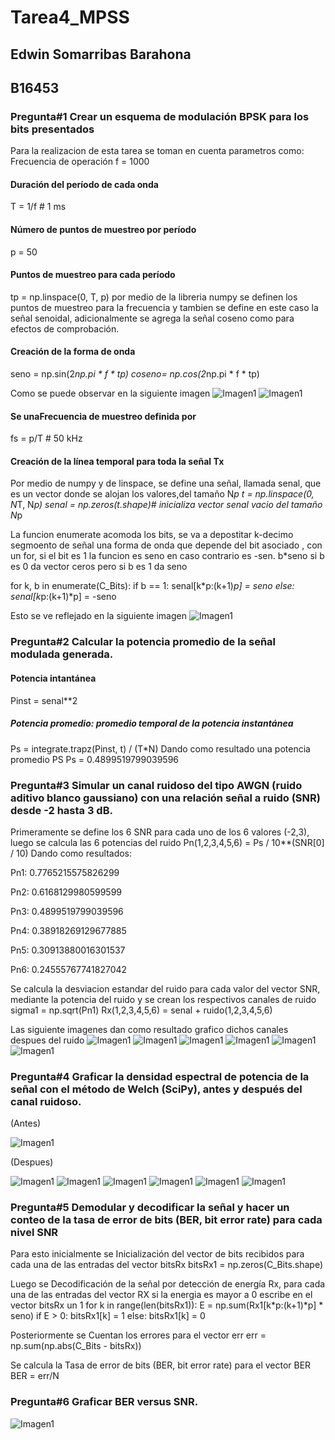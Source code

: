 # Tarea4_MPSS
## Edwin Somarribas Barahona
## B16453

### Pregunta#1 Crear un esquema de modulación BPSK para los bits presentados
Para la realizacion de esta tarea se toman en cuenta parametros como:
 Frecuencia de operación
f = 1000 
#### Duración del período de cada onda
T = 1/f # 1 ms
#### Número de puntos de muestreo por período
p = 50 

#### Puntos de muestreo para cada período
tp = np.linspace(0, T, p)
por medio de la libreria numpy se definen los puntos de muestreo para la frecuencia y tambien se define en este caso la señal senoidal, adicionalmente se agrega la señal coseno
como para efectos de comprobación.

#### Creación de la forma de onda
seno = np.sin(2*np.pi * f * tp)
coseno= np.cos(2*np.pi * f * tp)
 
 Como se puede observar en la siguiente imagen 
![Imagen1](https://github.com/Edwin-SB/Tarea4_MPSS/blob/master/ondaSen.png)
![Imagen1](https://github.com/Edwin-SB/Tarea4_MPSS/blob/master/ondaCos.png)

####  Se unaFrecuencia de muestreo definida por 
fs = p/T # 50 kHz
#### Creación de la línea temporal para toda la señal Tx
Por medio de numpy y de linspace, se define una señal, llamada senal, que es un vector donde se alojan los valores,del tamaño N*p
t = np.linspace(0, N*T, N*p)
senal = np.zeros(t.shape)# inicializa vector senal vacio del tamaño N*p

La funcion enumerate acomoda los bits, se va a depostitar k-decimo segmoento de señal una forma de onda que depende del bit asociado , con un for, si el bit es 1 la funcion es seno en caso contrario es -sen.
b*seno si b es  0 da vector ceros pero si b es 1 da seno 

for k, b in enumerate(C_Bits):
    if b == 1:
        senal[k*p:(k+1)*p] = seno
    else:
        senal[k*p:(k+1)*p] = -seno

Esto se ve reflejado en la siguiente imagen 
![Imagen1](https://github.com/Edwin-SB/Tarea4_MPSS/blob/master/Tx.png)

### Pregunta#2 Calcular la potencia promedio de la señal modulada generada.

#### Potencia intantánea
Pinst = senal**2
  

##### Potencia promedio: promedio temporal de la potencia instantánea
Ps = integrate.trapz(Pinst, t) / (T*N)
Dando como resultado una potencia promedio PS
Ps = 0.4899519799039596

### Pregunta#3 Simular un canal ruidoso del tipo AWGN (ruido aditivo blanco gaussiano) con una relación señal a ruido (SNR) desde -2 hasta 3 dB.
Primeramente se define los 6 SNR para cada uno de los 6 valores (-2,3), luego se calcula las 6 potencias del ruido 
Pn(1,2,3,4,5,6) = Ps / 10**(SNR[0] / 10)
Dando como resultados:

Pn1: 0.7765215575826299

Pn2: 0.6168129980599599

Pn3: 0.4899519799039596

Pn4: 0.38918269129677885

Pn5: 0.30913880016301537

Pn6: 0.24555767741827042

Se calcula la desviacion estandar del ruido para cada valor del vector SNR, mediante la potencia del ruido y se crean los respectivos canales de ruido
sigma1 = np.sqrt(Pn1)
Rx(1,2,3,4,5,6) = senal + ruido(1,2,3,4,5,6)

Las siguiente imagenes dan como resultado grafico dichos canales despues del ruido 
![Imagen1](https://github.com/Edwin-SB/Tarea4_MPSS/blob/master/Rx1.png)
![Imagen1](https://github.com/Edwin-SB/Tarea4_MPSS/blob/master/Rx2.png)
![Imagen1](https://github.com/Edwin-SB/Tarea4_MPSS/blob/master/Rx3.png)
![Imagen1](https://github.com/Edwin-SB/Tarea4_MPSS/blob/master/Rx4.png)
![Imagen1](https://github.com/Edwin-SB/Tarea4_MPSS/blob/master/Rx5.png)
![Imagen1](https://github.com/Edwin-SB/Tarea4_MPSS/blob/master/Rx6.png)

### Pregunta#4 Graficar la densidad espectral de potencia de la señal con el método de Welch (SciPy), antes y después del canal ruidoso.


(Antes)

![Imagen1](https://github.com/Edwin-SB/Tarea4_MPSS/blob/master/PSD.png)

(Despues)

![Imagen1](https://github.com/Edwin-SB/Tarea4_MPSS/blob/master/PSD1.png)
![Imagen1](https://github.com/Edwin-SB/Tarea4_MPSS/blob/master/PSD2.png)
![Imagen1](https://github.com/Edwin-SB/Tarea4_MPSS/blob/master/PSD3.png)
![Imagen1](https://github.com/Edwin-SB/Tarea4_MPSS/blob/master/PSD4.png)
![Imagen1](https://github.com/Edwin-SB/Tarea4_MPSS/blob/master/PSD5.png)
![Imagen1](https://github.com/Edwin-SB/Tarea4_MPSS/blob/master/PSD6.png)


### Pregunta#5 Demodular y decodificar la señal y hacer un conteo de la tasa de error de bits (BER, bit error rate) para cada nivel SNR
Para esto inicialmente se Inicialización del vector de bits recibidos  para cada una de las entradas del vector bitsRx
bitsRx1 = np.zeros(C_Bits.shape)

Luego  se Decodificación de la señal por detección de energía Rx, para cada una de las entradas del vector RX
si la energia es mayor a 0  escribe en el vector bitsRx un 1
for k in range(len(bitsRx1)):
  E = np.sum(Rx1[k*p:(k+1)*p] * seno)
  if E > 0:
    bitsRx1[k] = 1
  else:
    bitsRx1[k] = 0
    
Posteriormente se Cuentan los errores para el vector err
err = np.sum(np.abs(C_Bits - bitsRx))

Se calcula la Tasa de error de bits (BER, bit error rate) para el vector BER
BER = err/N

### Pregunta#6 Graficar BER versus SNR.
![Imagen1](https://github.com/Edwin-SB/Tarea4_MPSS/blob/master/BERvsSNR.png)




    
    
